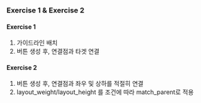 ### Exercise 1 & Exercise 2

#### Exercise 1
1. 가이드라인 배치
2. 버튼 생성 후, 연결점과 타겟 연결

#### Exercise 2
1. 버튼 생성 후, 연결점과 좌우 및 상하를 적절히 연결
2. layout_weight/layout_height 를 조건에 따라 match_parent로 적용
